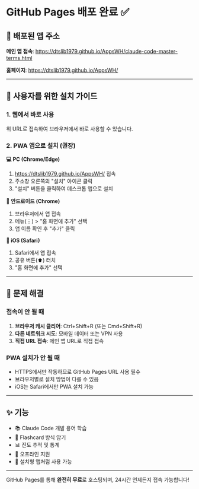 # GitHub Pages 배포 완료 ✅

## 🚀 배포된 앱 주소

**메인 앱 접속**: https://dtslib1979.github.io/AppsWH/claude-code-master-terms.html

**홈페이지**: https://dtslib1979.github.io/AppsWH/

---

## 📱 사용자를 위한 설치 가이드

### 1. 웹에서 바로 사용
위 URL로 접속하여 브라우저에서 바로 사용할 수 있습니다.

### 2. PWA 앱으로 설치 (권장)

**💻 PC (Chrome/Edge)**
1. https://dtslib1979.github.io/AppsWH/ 접속
2. 주소창 오른쪽의 "설치" 아이콘 클릭
3. "설치" 버튼을 클릭하여 데스크톱 앱으로 설치

**📱 안드로이드 (Chrome)**
1. 브라우저에서 앱 접속
2. 메뉴(⋮) > "홈 화면에 추가" 선택
3. 앱 이름 확인 후 "추가" 클릭

**🍎 iOS (Safari)**
1. Safari에서 앱 접속
2. 공유 버튼(⬆️) 터치
3. "홈 화면에 추가" 선택

---

## 🔧 문제 해결

### 접속이 안 될 때
1. **브라우저 캐시 클리어**: Ctrl+Shift+R (또는 Cmd+Shift+R)
2. **다른 네트워크 시도**: 모바일 데이터 또는 VPN 사용
3. **직접 URL 접속**: 메인 앱 URL로 직접 접속

### PWA 설치가 안 될 때
- HTTPS에서만 작동하므로 GitHub Pages URL 사용 필수
- 브라우저별로 설치 방법이 다를 수 있음
- iOS는 Safari에서만 PWA 설치 가능

---

## ✨ 기능

- 📚 Claude Code 개발 용어 학습
- 🎯 Flashcard 방식 암기
- 📊 진도 추적 및 통계
- 🔄 오프라인 지원
- 📱 설치형 앱처럼 사용 가능

---

GitHub Pages를 통해 **완전히 무료**로 호스팅되며, 24시간 언제든지 접속 가능합니다!